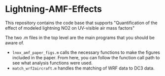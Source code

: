 # Lightning-AMF-Effects
This repository contains the code base that supports "Quantification of the effect of modeled lightning NO2 on UV-visible air mass factors"

The two .m files in the top level are the main programs that you should be aware of.

* `lnox_amf_paper_figs.m` calls the necessary functions to make the figures included in the paper. From here, you can follow the function call path to see what analysis functions were used.
* `match_wrf2aircraft.m` handles the matching of WRF data to DC3 data.
